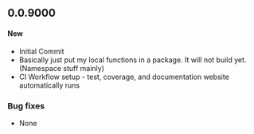 
## 0.0.9000

#### New
* Initial Commit
* Basically just put my local functions in a package. It will not build yet. (Namespace stuff mainly)
* CI Workflow setup - test, coverage, and documentation website automatically runs

### Bug fixes
* None
